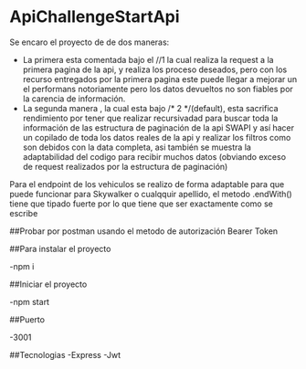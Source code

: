 # ApiChallengeStartApi

Se encaro el proyecto de de dos maneras:
- La primera esta comentada bajo el //1 la cual realiza la request a la primera pagina de la api, y realiza los proceso deseados, pero con los recurso entregados por la primera pagina este puede llegar a mejorar un el performans notoriamente pero los datos devueltos no son fiables por la carencia de información.
- La segunda manera , la cual esta bajo /* 2 */(default), esta sacrifica rendimiento por tener que realizar recursivadad para buscar toda la información de las estructura de paginación de la api SWAPI y así hacer un copilado de toda los datos reales de la api y realizar los filtros como son debidos con la data completa, asi también se muestra la adaptabilidad del codigo para recibir muchos datos (obviando exceso de request realizados por la estructura de paginación)

Para el endpoint de los vehiculos se realizo de forma adaptable para que puede funcionar para Skywalker o cualqquir apellido, el metodo .endWith() tiene que tipado fuerte por lo que tiene que ser exactamente como se escribe

##Probar por postman usando el metodo de autorización Bearer Token

##Para instalar el proyecto 

-npm i

##Iniciar el proyecto 

-npm start

##Puerto

-3001

##Tecnologias
-Express
-Jwt
